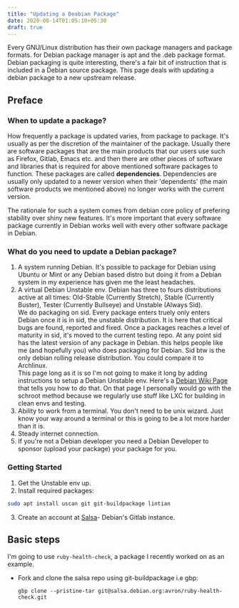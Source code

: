 ```yaml
---
title: "Updating a Deabian Package"
date: 2020-08-14T01:05:10+05:30
draft: true
---
```


Every GNU/Linux distribution has their own package managers and package formats. for Debian package manager is apt and the .deb package format. Debian packaging is quite interesting, there's a fair bit of instruction that is included in a Debian source package.
This page deals with updating a debian package to a new upstream release.
## Preface
### When to update a package?
How frequently a package is updated varies, from package to package. It's usually as per the discretion of the maintainer of the package. Usually there are software packages that are the main products that our users use such as Firefox, Gitlab, Emacs etc. and then there are other pieces of software and libraries that is required for above mentioned software packages to function. These packages are called **dependencies**. Dependencies are usually only updated to a newer version when their 'dependents' (the main software products we mentioned above) no longer works with the current version.

The rationale for such a system comes from debian core policy of prefering stability over shiny new features. It's more important that every software package currently in Debian works well with every other software package in Debian.

### What do you need to update a Debian package?
1. A system running Debian. It's possible to package for Debian using Ubuntu or Mint or any Debian based distro but doing it from a Debian system in my experience has given me the least headaches.
2. A virtual Debian Unstable env. Debian has three to fours distributions active at all times: Old-Stable (Currently Stretch), Stable (Currently Buster), Tester (Currently Bullseye) and Unstable (Always Sid).\
   We do packaging on sid. Every package enters truely only enters Debian once it is in sid, the unstable distribution. It is here that critical bugs are found, reported and fixed. Once a packages reaches a level of maturity in sid, it's moved to the current testing repo. At any point sid has the latest version of any package in Debian. this helps people like me (and hopefully you) who does packaging for Debian. Sid btw is the only debian rolling release distribution. You could compare it to Archlinux.\
   This page long as it is so I'm not going to make it long by adding instructions to setup a Debian Unstable env. Here's a [Debian Wiki Page](https://wiki.debian.org/Packaging/Pre-Requisites) that tells you how to do that. On that page I personally would go with the schroot method because we regularly use stuff like LXC for building in clean envs and testing.
3. Ability to work from a terminal. You don't need to be unix wizard. Just know your way around a terminal or this is going to be a lot more harder than it is.
4. Steady internet connection.
5. If you're not a Debian developer you need a Debian Developer to sponsor (upload your package) your package for you.

### Getting Started
1. Get the Unstable env up.
2. Install required packages:
```bash
sudo apt install uscan git git-buildpackage lintian
```
3. Create an account at [Salsa](https://salsa.debian.org)- Debian's Gitlab instance.

## Basic steps
I'm going to use `ruby-health-check`, a package I recently worked on as an example.
- Fork and clone the salsa repo using git-buildpackage i.e gbp:
  ```
  gbp clone --pristine-tar git@salsa.debian.org:avron/ruby-health-check.git
  ``` 
